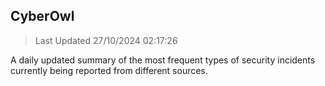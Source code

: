 ## CyberOwl 
> Last Updated 27/10/2024 02:17:26 


A daily updated summary of the most frequent types of security incidents currently being reported from different sources.

